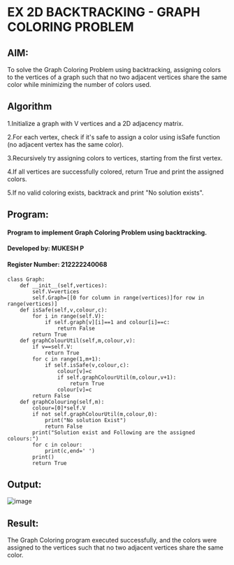 
# EX 2D BACKTRACKING - GRAPH COLORING PROBLEM

## AIM:
To solve the Graph Coloring Problem using backtracking, assigning colors to the vertices of a graph such that no two adjacent vertices share the same color while minimizing the number of colors used.



## Algorithm
1.Initialize a graph with V vertices and a 2D adjacency matrix.

2.For each vertex, check if it's safe to assign a color using isSafe function (no adjacent vertex has the same color).

3.Recursively try assigning colors to vertices, starting from the first vertex.

4.If all vertices are successfully colored, return True and print the assigned colors.

5.If no valid coloring exists, backtrack and print "No solution exists".
 

## Program:
#### Program to implement Graph Coloring Problem using backtracking.

#### Developed by: MUKESH P

#### Register Number: 212222240068
```PY
class Graph:
    def __init__(self,vertices):
        self.V=vertices
        self.Graph=[[0 for column in range(vertices)]for row in range(vertices)]
    def isSafe(self,v,colour,c):
        for i in range(self.V):
            if self.graph[v][i]==1 and colour[i]==c:
                return False
        return True
    def graphColourUtil(self,m,colour,v):
        if v==self.V:
            return True
        for c in range(1,m+1):
            if self.isSafe(v,colour,c):
                colour[v]=c
                if self.graphColourUtil(m,colour,v+1):
                    return True
                colour[v]=c
        return False
    def graphColouring(self,m):
        colour=[0]*self.V
        if not self.graphColourUtil(m,colour,0):
            print("No solution Exist")
            return False
        print("Solution exist and Following are the assigned colours:")
        for c in colour:
            print(c,end=' ')
        print()
        return True
```
## Output:

![image](https://github.com/user-attachments/assets/732da3cf-0529-4fe4-80ec-3de81f67536d)


## Result:
The Graph Coloring program executed successfully, and the colors were assigned to the vertices such that no two adjacent vertices share the same color.
